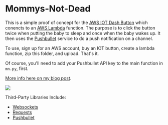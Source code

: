 # Mommys-Not-Dead

This is a simple proof of concept for the [AWS IOT Dash Button](https://aws.amazon.com/iotbutton/) which conencts to an [AWS Lambda](https://aws.amazon.com/lambda/) function. The purpose is to click the button twice when putting the baby to sleep and once when the baby wakes up. It then uses the [Pushbullet](https://www.pushbullet.com/) service to do a push notification on a channel.

To use, sign up for an AWS account, buy an IOT button, create a lambda function, zip this folder, and upload. That's it.

Of course, you'll need to add your Pushbullet API key to the main function in `mn.py`, first.

[More info here on my blog post](http://grabosky.net/2017/01/22/the-mommys-not-dead-alarm/).

![](http://grabosky.net/content/images/2017/01/Screenshot_20170122-100437.png)

Third-Party Libraries Include:
* [Websockets](https://pypi.python.org/pypi/websockets)
* [Requests](https://pypi.python.org/pypi/requests)
* [Pushbullet](https://pypi.python.org/pypi/pushbullet.py)
